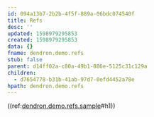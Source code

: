```yaml
---
id: 094a13b7-2b2b-4f5f-889a-06bdc074540f
title: Refs
desc: ''
updated: 1598979295853
created: 1598979295853
data: {}
fname: dendron.demo.refs
stub: false
parent: d14ff02a-c80a-49b1-886e-5125c31c129a
children:
  - d7654778-b31b-41ab-97d7-0efd4452a78e
hpath: dendron.demo.refs
---
```

((ref:[dendron.demo.refs.sample](d7654778-b31b-41ab-97d7-0efd4452a78e)#h1))
